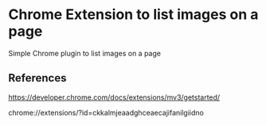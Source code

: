 # Chrome Extension to list images on a page

Simple Chrome plugin to list images on a page




## References

https://developer.chrome.com/docs/extensions/mv3/getstarted/

chrome://extensions/?id=ckkalmjeaadghceaecajifanilgiidno